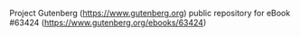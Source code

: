 Project Gutenberg (https://www.gutenberg.org) public repository for
eBook #63424 (https://www.gutenberg.org/ebooks/63424)
